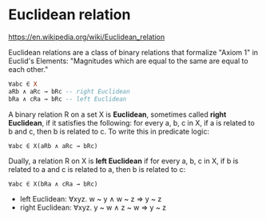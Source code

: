 # Euclidean relation

https://en.wikipedia.org/wiki/Euclidean_relation

Euclidean relations are a class of binary relations that formalize "Axiom 1" in Euclid's Elements: "Magnitudes which are equal to the same are equal to each other."

```hs
∀abc ∈ X
aRb ∧ aRc → bRc -- right Euclidean
bRa ∧ cRa → bRc -- left Euclidean
```

A binary relation R on a set X is **Euclidean**, sometimes called **right Euclidean**, if it satisfies the following: for every a, b, c in X, if a is related to b and c, then b is related to c. To write this in predicate logic:

`∀abc ∈ X(aRb ∧ aRc → bRc)`

Dually, a relation R on X is **left Euclidean** if for every a, b, c in X, if b is related to a and c is related to a, then b is related to c:

`∀abc ∈ X(bRa ∧ cRa → bRc)`

- left Euclidean:  ∀xyz. w ~ y ∧ w ~ z ⇒ y ~ z
- right Euclidean: ∀xyz. y ~ w ∧ z ~ w ⇒ y ~ z
